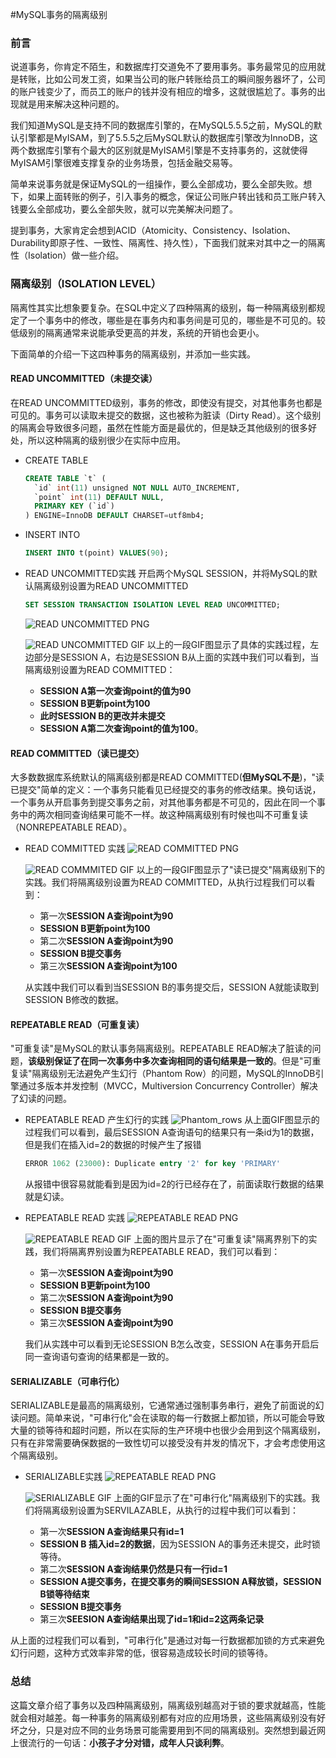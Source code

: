 #MySQL事务的隔离级别

### 前言

说道事务，你肯定不陌生，和数据库打交道免不了要用事务。事务最常见的应用就是转账，比如公司发工资，如果当公司的账户转账给员工的瞬间服务器坏了，公司的账户钱变少了，而员工的账户的钱并没有相应的增多，这就很尴尬了。事务的出现就是用来解决这种问题的。

我们知道MySQL是支持不同的数据库引擎的，在MySQL5.5.5之前，MySQL的默认引擎都是MyISAM，到了5.5.5之后MySQL默认的数据库引擎改为InnoDB，这两个数据库引擎有个最大的区别就是MyISAM引擎是不支持事务的，这就使得MyISAM引擎很难支撑复杂的业务场景，包括金融交易等。

简单来说事务就是保证MySQL的一组操作，要么全部成功，要么全部失败。想下，如果上面转账的例子，引入事务的概念，保证公司账户转出钱和员工账户转入钱要么全部成功，要么全部失败，就可以完美解决问题了。

提到事务，大家肯定会想到ACID（Atomicity、Consistency、Isolation、Durability即原子性、一致性、隔离性、持久性），下面我们就来对其中之一的隔离性（Isolation）做一些介绍。


### 隔离级别（ISOLATION LEVEL）

隔离性其实比想象要复杂。在SQL中定义了四种隔离的级别，每一种隔离级别都规定了一个事务中的修改，哪些是在事务内和事务间是可见的，哪些是不可见的。较低级别的隔离通常来说能承受更高的并发，系统的开销也会更小。

下面简单的介绍一下这四种事务的隔离级别，并添加一些实践。
#### READ UNCOMMITTED（未提交读）
在READ UNCOMMITTED级别，事务的修改，即使没有提交，对其他事务也都是可见的。事务可以读取未提交的数据，这也被称为脏读（Dirty Read）。这个级别的隔离会导致很多问题，虽然在性能方面是最优的，但是缺乏其他级别的很多好处，所以这种隔离的级别很少在实际中应用。
* CREATE TABLE

  ```sql
  CREATE TABLE `t` (
    `id` int(11) unsigned NOT NULL AUTO_INCREMENT,
    `point` int(11) DEFAULT NULL,
    PRIMARY KEY (`id`)
  ) ENGINE=InnoDB DEFAULT CHARSET=utf8mb4;
  ```
  
* INSERT INTO

  ```sql
  INSERT INTO t(point) VALUES(90);
  ```
  
* READ UNCOMMITTED实践
  开启两个MySQL SESSION，并将MySQL的默认隔离级别设置为READ UNCOMMITTED
  ```sql
  SET SESSION TRANSACTION ISOLATION LEVEL READ UNCOMMITTED;
  ```
  ![READ UNCOMMITTED PNG](https://user-gold-cdn.xitu.io/2019/3/24/169af28aead94fbc?w=1146&h=120&f=png&s=26732)
  

  ![READ UNCOMMITTED GIF](https://user-gold-cdn.xitu.io/2019/3/24/169af28aecdf58af?w=700&h=350&f=gif&s=3543646)
  以上的一段GIF图显示了具体的实践过程，左边部分是SESSION A，右边是SESSION B从上面的实践中我们可以看到，当隔离级别设置为READ COMMITTED：
  * **SESSION A第一次查询point的值为90**
  * **SESSION B更新point为100**
  * **此时SESSION B的更改并未提交**
  * **SESSION A第二次查询point的值为100**。
  

#### READ COMMITTED（读已提交）
大多数数据库系统默认的隔离级别都是READ COMMITTED(**但MySQL不是**)，"读已提交"简单的定义：一个事务只能看见已经提交的事务的修改结果。换句话说，一个事务从开启事务到提交事务之前，对其他事务都是不可见的，因此在同一个事务中的两次相同查询结果可能不一样。故这种隔离级别有时候也叫不可重复读（NONREPEATABLE READ）。
* READ COMMITTED 实践
  ![READ COMMITTED PNG](https://user-gold-cdn.xitu.io/2019/3/24/169af28aed1c0f5c?w=1370&h=116&f=png&s=26212)

  ![READ COMMMITED GIF](https://user-gold-cdn.xitu.io/2019/3/24/169af28aecfb4ab5?w=700&h=380&f=gif&s=4267718)
  以上的一段GIF图显示了"读已提交"隔离级别下的实践。我们将隔离级别设置为READ COMMITTED，从执行过程我们可以看到：
  * 第一次**SESSION A查询point为90**
  * **SESSION B更新point为100**
  * 第二次**SESSION A查询point为90**
  * **SESSION B提交事务**
  * 第三次**SESSION A查询point为100**
  
  从实践中我们可以看到当SESSION B的事务提交后，SESSION A就能读取到SESSION B修改的数据。
  
#### REPEATABLE READ（可重复读）
  "可重复读"是MySQL的默认事务隔离级别。REPEATABLE READ解决了脏读的问题，**该级别保证了在同一次事务中多次查询相同的语句结果是一致的**。但是"可重复读"隔离级别无法避免产生幻行（Phantom Row）的问题，MySQL的InnoDB引擎通过多版本并发控制（MVCC，Multiversion Concurrency Controller）解决了幻读的问题。
  * REPEATABLE READ 产生幻行的实践
    ![Phantom_rows](https://user-gold-cdn.xitu.io/2019/3/24/169af28aecd45aba?w=700&h=380&f=gif&s=5942106)
    从上面GIF图显示的过程我们可以看到，最后SESSION A查询语句的结果只有一条id为1的数据，但是我们在插入id=2的数据的时候产生了报错

    ```sql
    ERROR 1062 (23000): Duplicate entry '2' for key 'PRIMARY'
    ```
    从报错中很容易就能看到是因为id=2的行已经存在了，前面读取行数据的结果就是幻读。
  * REPEATABLE READ 实践
    ![REPEATABLE READ PNG](https://user-gold-cdn.xitu.io/2019/3/24/169af28aeea6f6be?w=1402&h=116&f=png&s=26751)

    ![REPEATABLE READ GIF](https://user-gold-cdn.xitu.io/2019/3/24/169af28b17fd8de7?w=700&h=379&f=gif&s=3854609)
    上面的图片显示了在"可重复读"隔离界别下的实践，我们将隔离界别设置为REPEATABLE READ，我们可以看到：
    * 第一次**SESSION A查询point为90**
    * **SESSION B更新point为100**
    * 第二次**SESSION A查询point为90**
    * **SESSION B提交事务**
    * 第三次**SESSION A查询point为90**
    
    我们从实践中可以看到无论SESSION B怎么改变，SESSION A在事务开启后同一查询语句查询的结果都是一致的。
    
#### SERIALIZABLE（可串行化）
  SERIALIZABLE是最高的隔离级别，它通常通过强制事务串行，避免了前面说的幻读问题。简单来说，"可串行化"会在读取的每一行数据上都加锁，所以可能会导致大量的锁等待和超时问题，所以在实际的生产环境中也很少会用到这个隔离级别，只有在非常需要确保数据的一致性切可以接受没有并发的情况下，才会考虑使用这个隔离级别。
  * SERIALIZABLE实践
    ![REPEATABLE READ PNG](https://user-gold-cdn.xitu.io/2019/3/24/169af28aeea6f6be?w=1402&h=116&f=png&s=26751)

    ![SERIALIZABLE GIF](https://user-gold-cdn.xitu.io/2019/3/24/169af28b1ab2ae59?w=700&h=385&f=gif&s=4627081)
    上面的GIF显示了在"可串行化"隔离级别下的实践。我们将隔离级别设置为SERVILAZABLE，从执行的过程中我们可以看到：
    * 第一次**SESSION A查询结果只有id=1**
    * **SESSION B 插入id=2的数据**，因为SESSION A的事务还未提交，此时锁等待。
    * 第二次**SESSION A查询结果仍然是只有一行id=1**
    * **SESSION A提交事务，在提交事务的瞬间SESSION A释放锁，SESSION B锁等待结束**
    * **SESSION B提交事务**
    * 第三次**SEESION A查询结果出现了id=1和id=2这两条记录**
    

  从上面的过程我们可以看到，"可串行化"是通过对每一行数据都加锁的方式来避免幻行问题，这种方式效率非常的低，很容易造成较长时间的锁等待。


### 总结
这篇文章介绍了事务以及四种隔离级别，隔离级别越高对于锁的要求就越高，性能就会相对越差。每一种事务的隔离级别都有对应的应用场景，这些隔离级别没有好坏之分，只是对应不同的业务场景可能需要用到不同的隔离级别。突然想到最近网上很流行的一句话：**小孩子才分对错，成年人只谈利弊**。


